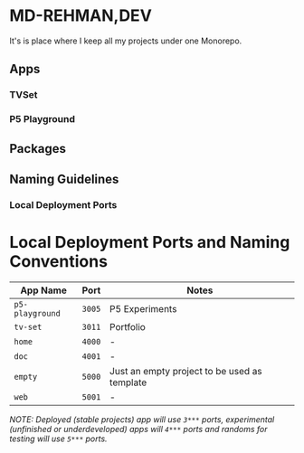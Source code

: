 # MD-REHMAN,DEV

It's is place where I keep all my projects under one Monorepo.

## Apps

### TVSet

### P5 Playground

## Packages

## Naming Guidelines

### Local Deployment Ports

# Local Deployment Ports and Naming Conventions

| **App Name**    | **Port** | **Notes**                                    |
| --------------- | -------- | -------------------------------------------- |
| `p5-playground` | `3005`   | P5 Experiments                               |
| `tv-set`        | `3011`   | Portfolio                                    |
| `home`          | `4000`   | -                                            |
| `doc`           | `4001`   | -                                            |
| `empty`         | `5000`   | Just an empty project to be used as template |
| `web`           | `5001`   | -                                            |

_NOTE: Deployed (stable projects) app will use `3***` ports, experimental (unfinished or underdeveloped) apps will `4***` ports and randoms for testing will use `5***` ports._
